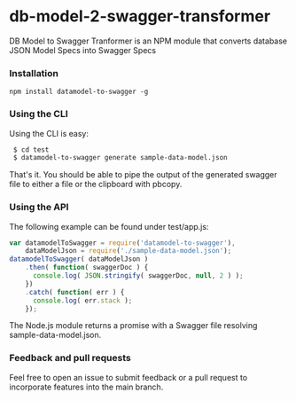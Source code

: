 # db-model-2-swagger-transformer
DB Model to Swagger Tranformer is an NPM module that converts database JSON Model Specs into Swagger Specs

### Installation

```
npm install datamodel-to-swagger -g
```

### Using the CLI
Using the CLI is easy:
```bash
 $ cd test
 $ datamodel-to-swagger generate sample-data-model.json
```
That's it. You should be able to pipe the output of the generated swagger file to either a file or the clipboard with pbcopy.

### Using the API
The following example can be found under test/app.js:  
```javascript
var datamodelToSwagger = require('datamodel-to-swagger'),
    dataModelJson = require('./sample-data-model.json');
datamodelToSwagger( dataModelJson )
    .then( function( swaggerDoc ) {
      console.log( JSON.stringify( swaggerDoc, null, 2 ) );
    })
    .catch( function( err ) {
      console.log( err.stack );
    });
```
The Node.js module returns a promise with a Swagger file resolving sample-data-model.json.

### Feedback and pull requests

Feel free to open an issue to submit feedback or a pull request to incorporate features into the main branch.